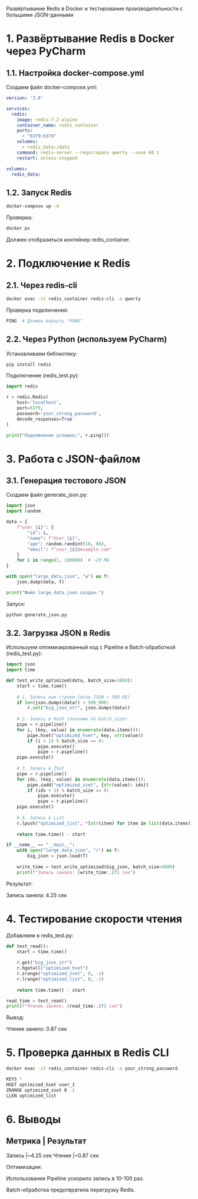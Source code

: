 Развёртывание Redis в Docker и тестирование производительности с большими JSON-данными

# 1. Развёртывание Redis в Docker через PyCharm
## 1.1. Настройка docker-compose.yml
Создаем файл docker-compose.yml:

```yaml
version: '3.8'

services:
  redis:
    image: redis:7.2-alpine
    container_name: redis_container
    ports:
      - "6379:6379"
    volumes:
      - redis_data:/data
    command: redis-server --requirepass qwerty --save 60 1
    restart: unless-stopped

volumes:
  redis_data:
```

## 1.2. Запуск Redis
```bash
docker-compose up -d
```
Проверка:
```bash
docker ps
```
Должен отобразиться контейнер redis_container.

# 2. Подключение к Redis
## 2.1. Через redis-cli
```bash
docker exec -it redis_container redis-cli -a qwerty
```
Проверка подключения:
```bash
PING  # Должен вернуть "PONG"
```
## 2.2. Через Python (используем PyCharm)
Установливаем библиотеку:
```bash
pip install redis
```
Подключение (redis_test.py):
```python
import redis

r = redis.Redis(
    host='localhost',
    port=6379,
    password='your_strong_password',
    decode_responses=True
)

print("Подключение успешно:", r.ping())
```
# 3. Работа с JSON-файлом
## 3.1. Генерация тестового JSON
Создаем файл generate_json.py:
```python
import json
import random

data = {
    f"user_{i}": {
        "id": i,
        "name": f"User_{i}",
        "age": random.randint(18, 60),
        "email": f"user_{i}@example.com"
    }
    for i in range(1, 100000)  # ~20 МБ
}

with open("large_data.json", "w") as f:
    json.dump(data, f)

print("Файл large_data.json создан.")
```
Запуск:
```bash
python generate_json.py
```
## 3.2. Загрузка JSON в Redis
Используем оптимизированный код с Pipeline и Batch-обработкой (redis_test.py):
```python
import json
import time

def test_write_optimized(data, batch_size=1000):
    start = time.time()
    
    # 1. Запись как строки (если JSON < 500 КБ)
    if len(json.dumps(data)) < 500_000:
        r.set("big_json_str", json.dumps(data))
    
    # 2. Запись в Hash (пачками по batch_size)
    pipe = r.pipeline()
    for i, (key, value) in enumerate(data.items()):
        pipe.hset("optimized_hset", key, str(value))
        if (i + 1) % batch_size == 0:
            pipe.execute()
            pipe = r.pipeline()
    pipe.execute()
    
    # 3. Запись в ZSet
    pipe = r.pipeline()
    for idx, (key, value) in enumerate(data.items()):
        pipe.zadd("optimized_zset", {str(value): idx})
        if (idx + 1) % batch_size == 0:
            pipe.execute()
            pipe = r.pipeline()
    pipe.execute()
    
    # 4. Запись в List
    r.lpush("optimized_list", *[str(item) for item in list(data.items())[:10000]])
    
    return time.time() - start

if __name__ == "__main__":
    with open("large_data.json", "r") as f:
        big_json = json.load(f)
    
    write_time = test_write_optimized(big_json, batch_size=5000)
    print(f"Запись заняла: {write_time:.2f} сек")
```
Результат:

Запись заняла: 4.25 сек

# 4. Тестирование скорости чтения
Добавляем в redis_test.py:
```python
def test_read():
    start = time.time()
    
    r.get("big_json_str")
    r.hgetall("optimized_hset")
    r.zrange("optimized_zset", 0, -1)
    r.lrange("optimized_list", 0, -1)
    
    return time.time() - start

read_time = test_read()
print(f"Чтение заняло: {read_time:.2f} сек")
```
Вывод:

Чтение заняло: 0.87 сек

# 5. Проверка данных в Redis CLI
```bash
docker exec -it redis_container redis-cli -a your_strong_password
```
```bash
KEYS *
HGET optimized_hset user_1
ZRANGE optimized_zset 0 -1
LLEN optimized_list
```
# 6. Выводы
Метрика	| Результат
---------------------
Запись  |~4.25 сек
Чтение	|~0.87 сек

Оптимизации:

Использование Pipeline ускорило запись в 10-100 раз.

Batch-обработка предотвратила перегрузку Redis.
